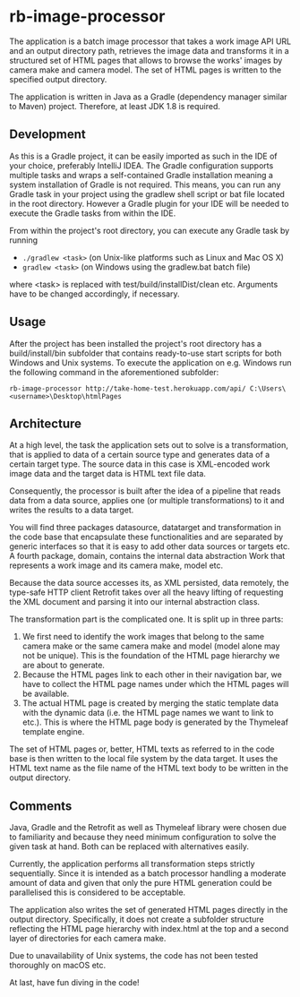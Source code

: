 # rb-image-processor
The application is a batch image processor that takes a work image API URL and an output directory path, retrieves the image data and transforms it in a structured set of HTML pages that allows to browse the works' images by camera make and camera model. The set of HTML pages is written to the specified output directory.

The application is written in Java as a Gradle (dependency manager similar to Maven) project. Therefore, at least JDK 1.8 is required. 

## Development
As this is a Gradle project, it can be easily imported as such in the IDE of your choice, preferably IntelliJ IDEA.
The Gradle configuration supports multiple tasks and wraps a self-contained Gradle installation meaning a system installation of Gradle is not required. This means, you can run any Gradle task in your project using the gradlew shell script or bat file located in the root directory.
However a Gradle plugin for your IDE will be needed to execute the Gradle tasks from within the IDE.

From within the project's root directory, you can execute any Gradle task by running

 - `./gradlew <task>` (on Unix-like platforms such as Linux and Mac OS X)
 - `gradlew <task>` (on Windows using the gradlew.bat batch file)

where \<task\> is replaced with test/build/installDist/clean etc.
Arguments have to be changed accordingly, if necessary.

## Usage
After the project has been installed the project's root directory has a build/install/bin subfolder that contains ready-to-use start scripts for both Windows and Unix systems.
To execute the application on e.g. Windows run the following command in the aforementioned subfolder:

`rb-image-processor http://take-home-test.herokuapp.com/api/ C:\Users\<username>\Desktop\htmlPages`

## Architecture
At a high level, the task the application sets out to solve is a transformation, that is applied to data of a certain source type and generates data of a certain target type. The source data in this case is XML-encoded work image data and the target data is HTML text file data. 

Consequently, the processor is built after the idea of a pipeline that reads data from a data source, applies one (or multiple transformations) to it and writes the results to a data target.

You will find three packages datasource, datatarget and transformation in the code base that encapsulate these functionalities and are separated by generic interfaces so that it is easy to add other data sources or targets etc. A fourth package, domain, contains the internal data abstraction Work that represents a work image and its camera make, model etc.

Because the data source accesses its, as XML persisted, data remotely, the type-safe HTTP client Retrofit takes over all the heavy lifting of requesting the XML document and parsing it into our internal abstraction class.

The transformation part is the complicated one. It is split up in three parts:

 1. We first need to identify the work images that belong to the same camera make or the same camera make and model (model alone may not be unique). This is the foundation of the HTML page hierarchy we are about to generate.
 2. Because the HTML pages link to each other in their navigation bar, we have to collect the HTML page names under which the HTML pages will be available.
 3. The actual HTML page is created by merging the static template data with the dynamic data (i.e. the HTML page names we want to link to etc.). This is where the HTML page body is generated by the Thymeleaf template engine.

The set of HTML pages or, better, HTML texts as referred to in the code base is then written to the local file system by the data target. It uses the HTML text name as the file name of the HTML text body to be written in the output directory.

## Comments
Java, Gradle and the Retrofit as well as Thymeleaf library were chosen due to familiarity and because they need minimum configuration to solve the given task at hand. Both can be replaced with alternatives easily.

Currently, the application performs all transformation steps strictly sequentially. Since it is intended as a batch processor handling a moderate amount of data and given that only the pure HTML generation could be parallelised this is considered to be acceptable. 

The application also writes the set of generated HTML pages directly in the output directory. Specifically, it does not create a subfolder structure reflecting the HTML page hierarchy with index.html at the top and a second layer of directories for each camera make.

Due to unavailability of Unix systems, the code has not been tested thoroughly on macOS etc. 

At last, have fun diving in the code!
